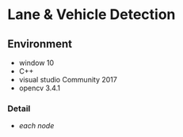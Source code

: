 # Lane & Vehicle Detection

## Environment
 - window 10
 - C++
 - visual studio Community 2017
 - opencv 3.4.1

### Detail
 - *each node*
